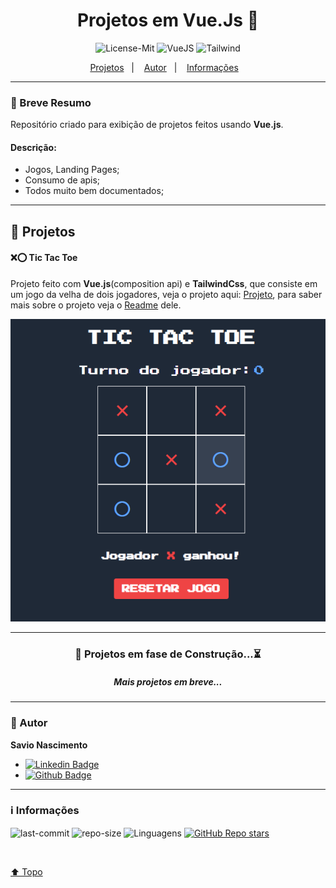 <div align="center">

<a id="top">

# Projetos em Vue.Js 💚

</a>

![License-Mit](https://img.shields.io/badge/license-MIT-lightseagreen)
![VueJS](https://img.shields.io/badge/Vue.js-35495E?style=flat&logo=vuedotjs&logoColor=4FC08D)
![Tailwind](https://img.shields.io/badge/Tailwind_CSS-38B2AC?style=flat&logo=tailwind-css&logoColor=white)

<p align="center">
    <a href="#projects">Projetos</a>&nbsp;&nbsp;&nbsp;|&nbsp;&nbsp;&nbsp;
    <a href="#autor">Autor</a>&nbsp;&nbsp;&nbsp;|&nbsp;&nbsp;&nbsp;
    <a href="#info">Informações</a>&nbsp;&nbsp;&nbsp;
</p>
</div>

---

### 🎯 Breve Resumo

Repositório criado para exibição de projetos feitos usando **Vue.js**.

#### Descrição:

- Jogos, Landing Pages;
- Consumo de apis;
- Todos muito bem documentados;

---

## 👾 Projetos <a id="projects"></a>

#### ❌⭕ Tic Tac Toe

Projeto feito com **Vue.js**(composition api) e **TailwindCss**, que consiste em um jogo da velha de dois jogadores, veja o projeto aqui: [Projeto](https://projetos-vue-js.vercel.app/), para saber mais sobre o projeto veja o [Readme](https://github.com/savionascimentodev/Projetos-VueJs/tree/main/tic-tac-toe) dele.


![tic-tac-toe-01](./assets/tic-tac-toe-desktop.png)


---

<div align="center">
  
### 🚧 Projetos em fase de Construção...⏳
##### Mais projetos em breve...

</div>

---

### 👤 Autor <a id="autor"></a>

**Savio Nascimento**

- [![Linkedin Badge](https://img.shields.io/badge/-SavioNascimento-blue?style=flat-square&logo=Linkedin&logoColor=white&link=https://www.linkedin.com/savio-nascimento)](https://www.linkedin.com/in/savio-nascimento/)
- [![Github Badge](https://img.shields.io/badge/savionascimentodev-24292e?style=flat&logo=Github&logoColor=white&link=https://github.com/savionascimentodev)](https://github.com/savionascimentodev)

---

### ℹ️ Informações <a id="info"></a>

![last-commit](https://img.shields.io/github/last-commit/savionascimentodev/Projetos-VueJs?&color=g)
![repo-size](https://img.shields.io/github/repo-size/savionascimentodev/Projetos-VueJs?&color=g)
<img src="https://img.shields.io/github/languages/count/savionascimentodev/Projetos-VueJs?color=g&style=flat" alt="Linguagens">
[![GitHub Repo stars](https://img.shields.io/github/stars/savionascimentodev/Projetos-VueJs?style=social)](https://github.com/savionascimentodev/Projetos-VueJs/stargazers)

</br>

[⬆️ Topo](#top) <br>
